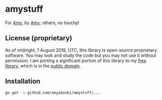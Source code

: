 # amystuff
For [Amy](https://github.com/amyadzuki), by [Amy](https://github.com/amyadzuki); others, no touchy!

## License (proprietary)
As of midnight, 1 August 2018, UTC, this library is open-source proprietary software.  You may look and study the code but you may not use it without permission.  I am porting a significant portion of this library to my [free library](https://github.com/amyadzuki/amygolib), which is in the [public domain](https://creativecommons.org/publicdomain/zero/1.0/).

## Installation
```sh
go get -u github.com/amyadzuki/amystuff/...
```
